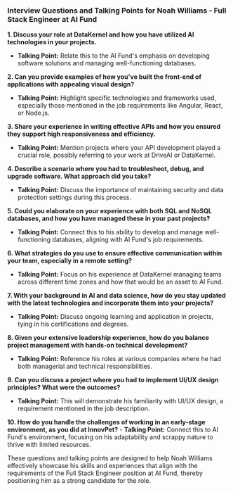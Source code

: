 ### Interview Questions and Talking Points for Noah Williams - Full Stack Engineer at AI Fund

**1. Discuss your role at DataKernel and how you have utilized AI technologies in your projects.**
   - **Talking Point:** Relate this to the AI Fund's emphasis on developing software solutions and managing well-functioning databases.

**2. Can you provide examples of how you've built the front-end of applications with appealing visual design?**
   - **Talking Point:** Highlight specific technologies and frameworks used, especially those mentioned in the job requirements like Angular, React, or Node.js.

**3. Share your experience in writing effective APIs and how you ensured they support high responsiveness and efficiency.**
   - **Talking Point:** Mention projects where your API development played a crucial role, possibly referring to your work at DriveAI or DataKernel.

**4. Describe a scenario where you had to troubleshoot, debug, and upgrade software. What approach did you take?**
   - **Talking Point:** Discuss the importance of maintaining security and data protection settings during this process.

**5. Could you elaborate on your experience with both SQL and NoSQL databases, and how you have managed these in your past projects?**
   - **Talking Point:** Connect this to his ability to develop and manage well-functioning databases, aligning with AI Fund's job requirements.

**6. What strategies do you use to ensure effective communication within your team, especially in a remote setting?**
   - **Talking Point:** Focus on his experience at DataKernel managing teams across different time zones and how that would be an asset to AI Fund.

**7. With your background in AI and data science, how do you stay updated with the latest technologies and incorporate them into your projects?**
   - **Talking Point:** Discuss ongoing learning and application in projects, tying in his certifications and degrees.

**8. Given your extensive leadership experience, how do you balance project management with hands-on technical development?**
   - **Talking Point:** Reference his roles at various companies where he had both managerial and technical responsibilities.

**9. Can you discuss a project where you had to implement UI/UX design principles? What were the outcomes?**
   - **Talking Point:** This will demonstrate his familiarity with UI/UX design, a requirement mentioned in the job description.

**10. How do you handle the challenges of working in an early-stage environment, as you did at InnovPet?**
    - **Talking Point:** Connect this to AI Fund's environment, focusing on his adaptability and scrappy nature to thrive with limited resources.

These questions and talking points are designed to help Noah Williams effectively showcase his skills and experiences that align with the requirements of the Full Stack Engineer position at AI Fund, thereby positioning him as a strong candidate for the role.